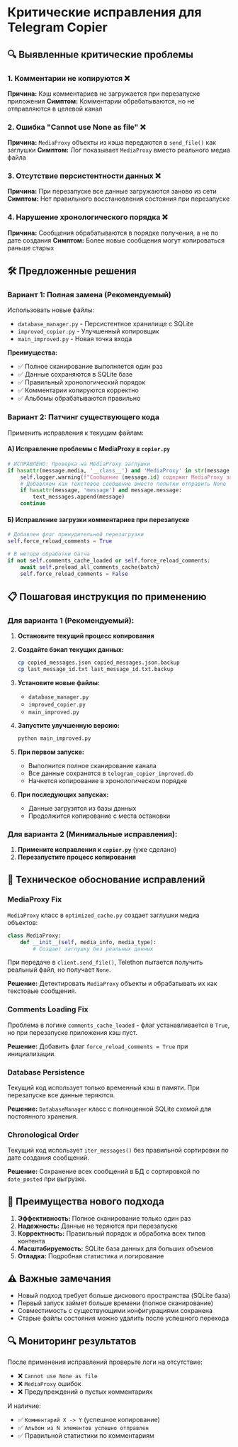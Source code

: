 # Критические исправления для Telegram Copier

## 🔍 Выявленные критические проблемы

### 1. **Комментарии не копируются** ❌
**Причина:** Кэш комментариев не загружается при перезапуске приложения
**Симптом:** Комментарии обрабатываются, но не отправляются в целевой канал

### 2. **Ошибка "Cannot use None as file"** ❌  
**Причина:** `MediaProxy` объекты из кэша передаются в `send_file()` как заглушки
**Симптом:** Лог показывает `MediaProxy` вместо реального медиа файла

### 3. **Отсутствие персистентности данных** ❌
**Причина:** При перезапуске все данные загружаются заново из сети
**Симптом:** Нет правильного восстановления состояния при перезапуске

### 4. **Нарушение хронологического порядка** ❌
**Причина:** Сообщения обрабатываются в порядке получения, а не по дате создания
**Симптом:** Более новые сообщения могут копироваться раньше старых

## 🛠️ Предложенные решения

### Вариант 1: Полная замена (Рекомендуемый)
Использовать новые файлы:
- `database_manager.py` - Персистентное хранилище с SQLite
- `improved_copier.py` - Улучшенный копировщик
- `main_improved.py` - Новая точка входа

**Преимущества:**
- ✅ Полное сканирование выполняется один раз
- ✅ Данные сохраняются в SQLite базе  
- ✅ Правильный хронологический порядок
- ✅ Комментарии копируются корректно
- ✅ Альбомы обрабатываются правильно

### Вариант 2: Патчинг существующего кода
Применить исправления к текущим файлам:

#### А) Исправление проблемы с MediaProxy в `copier.py`
```python
# ИСПРАВЛЕНО: Проверка на MediaProxy заглушки
if hasattr(message.media, '__class__') and 'MediaProxy' in str(message.media.__class__):
    self.logger.warning(f"Сообщение {message.id} содержит MediaProxy заглушку")
    # Добавляем как текстовое сообщение вместо попытки отправить None
    if hasattr(message, 'message') and message.message:
        text_messages.append(message)
    continue
```

#### Б) Исправление загрузки комментариев при перезапуске
```python
# Добавлен флаг принудительной перезагрузки
self.force_reload_comments = True

# В методе обработки батча
if not self.comments_cache_loaded or self.force_reload_comments:
    await self.preload_all_comments_cache(batch)
    self.force_reload_comments = False
```

## 📋 Пошаговая инструкция по применению

### Для варианта 1 (Рекомендуемый):

1. **Остановите текущий процесс копирования**
2. **Создайте бэкап текущих данных:**
   ```bash
   cp copied_messages.json copied_messages.json.backup
   cp last_message_id.txt last_message_id.txt.backup
   ```

3. **Установите новые файлы:**
   - `database_manager.py`
   - `improved_copier.py` 
   - `main_improved.py`

4. **Запустите улучшенную версию:**
   ```bash
   python main_improved.py
   ```

5. **При первом запуске:**
   - Выполнится полное сканирование канала
   - Все данные сохранятся в `telegram_copier_improved.db`
   - Начнется копирование в хронологическом порядке

6. **При последующих запусках:**
   - Данные загрузятся из базы данных
   - Продолжится копирование с места остановки

### Для варианта 2 (Минимальные исправления):

1. **Примените исправления к `copier.py`** (уже сделано)
2. **Перезапустите процесс копирования**

## 🔧 Техническое обоснование исправлений

### MediaProxy Fix
`MediaProxy` класс в `optimized_cache.py` создает заглушки медиа объектов:
```python
class MediaProxy:
    def __init__(self, media_info, media_type):
        # Создает заглушку без реальных данных
```

При передаче в `client.send_file()`, Telethon пытается получить реальный файл, но получает `None`.

**Решение:** Детектировать `MediaProxy` объекты и обрабатывать их как текстовые сообщения.

### Comments Loading Fix  
Проблема в логике `comments_cache_loaded` - флаг устанавливается в `True`, но при перезапуске приложения кэш пуст.

**Решение:** Добавить флаг `force_reload_comments = True` при инициализации.

### Database Persistence
Текущий код использует только временный кэш в памяти. При перезапуске все данные теряются.

**Решение:** `DatabaseManager` класс с полноценной SQLite схемой для постоянного хранения.

### Chronological Order
Текущий код использует `iter_messages()` без правильной сортировки по дате создания сообщений.

**Решение:** Сохранение всех сообщений в БД с сортировкой по `date_posted` при выгрузке.

## 🚀 Преимущества нового подхода

1. **Эффективность:** Полное сканирование только один раз
2. **Надежность:** Данные не теряются при перезапуске  
3. **Корректность:** Правильный порядок и обработка всех типов контента
4. **Масштабируемость:** SQLite база данных для больших объемов
5. **Отладка:** Подробная статистика и логирование

## ⚠️ Важные замечания

- Новый подход требует больше дискового пространства (SQLite база)
- Первый запуск займет больше времени (полное сканирование)
- Совместимость с существующими конфигурациями сохранена
- Старые файлы состояния можно удалить после успешного перехода

## 🔍 Мониторинг результатов

После применения исправлений проверьте логи на отсутствие:
- ❌ `Cannot use None as file`
- ❌ `MediaProxy` ошибок  
- ❌ Предупреждений о пустых комментариях

И наличие:
- ✅ `Комментарий X -> Y` (успешное копирование)
- ✅ `Альбом из N элементов успешно отправлен`
- ✅ Правильной статистики по комментариям